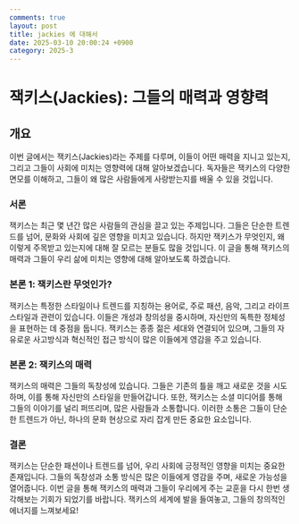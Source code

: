 ```yaml
---
comments: true
layout: post
title: jackies 에 대해서
date: 2025-03-10 20:00:24 +0900
category: 2025-3
---
```


# 잭키스(Jackies): 그들의 매력과 영향력

## 개요
이번 글에서는 잭키스(Jackies)라는 주제를 다루며, 이들이 어떤 매력을 지니고 있는지, 그리고 그들이 사회에 미치는 영향력에 대해 알아보겠습니다. 독자들은 잭키스의 다양한 면모를 이해하고, 그들이 왜 많은 사람들에게 사랑받는지를 배울 수 있을 것입니다.

### 서론
잭키스는 최근 몇 년간 많은 사람들의 관심을 끌고 있는 주제입니다. 그들은 단순한 트렌드를 넘어, 문화와 사회에 깊은 영향을 미치고 있습니다. 하지만 잭키스가 무엇인지, 왜 이렇게 주목받고 있는지에 대해 잘 모르는 분들도 많을 것입니다. 이 글을 통해 잭키스의 매력과 그들이 우리 삶에 미치는 영향에 대해 알아보도록 하겠습니다.

### 본론 1: 잭키스란 무엇인가?
잭키스는 특정한 스타일이나 트렌드를 지칭하는 용어로, 주로 패션, 음악, 그리고 라이프스타일과 관련이 있습니다. 이들은 개성과 창의성을 중시하며, 자신만의 독특한 정체성을 표현하는 데 중점을 둡니다. 잭키스는 종종 젊은 세대와 연결되어 있으며, 그들의 자유로운 사고방식과 혁신적인 접근 방식이 많은 이들에게 영감을 주고 있습니다.

### 본론 2: 잭키스의 매력
잭키스의 매력은 그들의 독창성에 있습니다. 그들은 기존의 틀을 깨고 새로운 것을 시도하며, 이를 통해 자신만의 스타일을 만들어갑니다. 또한, 잭키스는 소셜 미디어를 통해 그들의 이야기를 널리 퍼뜨리며, 많은 사람들과 소통합니다. 이러한 소통은 그들이 단순한 트렌드가 아닌, 하나의 문화 현상으로 자리 잡게 만든 중요한 요소입니다.

### 결론
잭키스는 단순한 패션이나 트렌드를 넘어, 우리 사회에 긍정적인 영향을 미치는 중요한 존재입니다. 그들의 독창성과 소통 방식은 많은 이들에게 영감을 주며, 새로운 가능성을 열어줍니다. 이번 글을 통해 잭키스의 매력과 그들이 우리에게 주는 교훈을 다시 한번 생각해보는 기회가 되었기를 바랍니다. 잭키스의 세계에 발을 들여놓고, 그들의 창의적인 에너지를 느껴보세요!